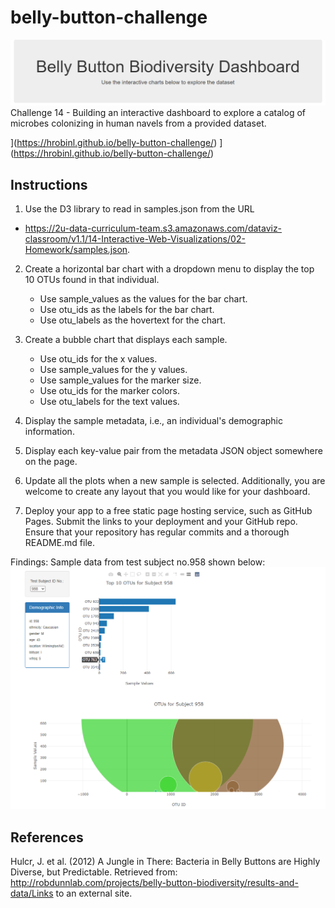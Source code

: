 # belly-button-challenge
![Alt text](SampleData_README/BellyButtonWelcome.png)
Challenge 14 - Building an interactive dashboard to explore a catalog of microbes colonizing in human navels from a provided dataset.

[](https://hrobinl.github.io/belly-button-challenge/)](https://hrobinl.github.io/belly-button-challenge/)
](https://hrobinl.github.io/belly-button-challenge/)

## Instructions
1. Use the D3 library to read in samples.json from the URL 
- https://2u-data-curriculum-team.s3.amazonaws.com/dataviz-classroom/v1.1/14-Interactive-Web-Visualizations/02-Homework/samples.json.
   
2. Create a horizontal bar chart with a dropdown menu to display the top 10 OTUs found in that individual.
    - Use sample_values as the values for the bar chart.
    - Use otu_ids as the labels for the bar chart.
    - Use otu_labels as the hovertext for the chart.
      
3. Create a bubble chart that displays each sample.
    - Use otu_ids for the x values.
    - Use sample_values for the y values.
    - Use sample_values for the marker size.
    - Use otu_ids for the marker colors.
    - Use otu_labels for the text values.
      
4. Display the sample metadata, i.e., an individual's demographic information. 
5. Display each key-value pair from the metadata JSON object somewhere on the page.
6. Update all the plots when a new sample is selected. Additionally, you are welcome to create any layout that you would like for your dashboard. 
7. Deploy your app to a free static page hosting service, such as GitHub Pages. Submit the links to your deployment and your GitHub repo. Ensure that your repository has regular commits and a thorough README.md file.

Findings:
Sample data from test subject no.958 shown below:
![Alt text](SampleData_README/No958.png)

## References
Hulcr, J. et al. (2012) A Jungle in There: Bacteria in Belly Buttons are Highly Diverse, but Predictable. Retrieved from: http://robdunnlab.com/projects/belly-button-biodiversity/results-and-data/Links to an external site.
